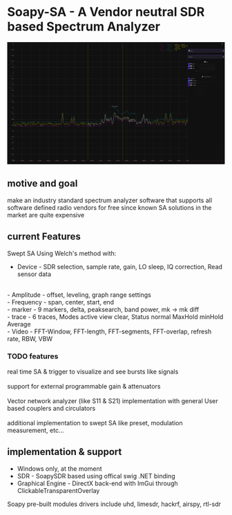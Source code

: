 # Soapy-SA - A Vendor neutral SDR based Spectrum Analyzer
![Spectrum Image](ui.png)

## motive and goal
make an industry standard spectrum analyzer software
that supports all software defined radio vendors for free
since known SA solutions in the market are quite expensive

## current Features
Swept SA Using Welch's method with:
<br>
- Device - SDR selection, sample rate, gain, LO sleep, IQ correction, Read sensor data
<br>
- Amplitude - offset, leveling, graph range settings
<br>
- Frequency - span, center, start, end
<br>
- marker - 9 markers, delta, peaksearch, band power, mk -> mk diff
<br>
- trace - 6 traces, Modes active view clear, Status normal MaxHold minHold Average
<br>
- Video - FFT-Window, FFT-length, FFT-segments, FFT-overlap, refresh rate, RBW, VBW 

### TODO features
real time SA & trigger to visualize and see bursts like signals
<br>
<br>
support for external programmable gain & attenuators
<br>
<br>
Vector network analyzer (like S11 & S21) implementation with general User based couplers and circulators
<br>
<br>
additional implementation to swept SA like preset, modulation measurement, etc...

## implementation & support
- Windows only, at the moment
- SDR - SoapySDR based using offical swig .NET binding
- Graphical Engine - DirectX back-end with ImGui through ClickableTransparentOverlay

Soapy pre-built modules drivers include uhd, limesdr, hackrf, airspy, rtl-sdr